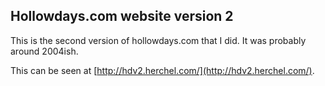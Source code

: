 ## Hollowdays.com website version 2

This is the second version of hollowdays.com that I did. It was probably around 2004ish.

This can be seen at [http://hdv2.herchel.com/](http://hdv2.herchel.com/).